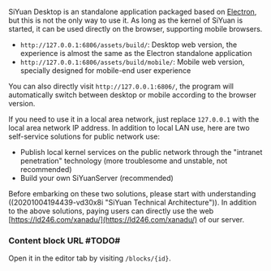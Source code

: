 SiYuan Desktop is an standalone application packaged based on [Electron](https://www.electronjs.org), but this is not the only way to use it. As long as the kernel of SiYuan is started, it can be used directly on the browser, supporting mobile browsers.

* `http://127.0.0.1:6806/assets/build/`: Desktop web version, the experience is almost the same as the Electron standalone application
* `http://127.0.0.1:6806/assets/build/mobile/`: Mobile web version, specially designed for mobile-end user experience

You can also directly visit `http://127.0.0.1:6806/`, the program will automatically switch between desktop or mobile according to the browser version.

If you need to use it in a local area network, just replace `127.0.0.1` with the local area network IP address. In addition to local LAN use, here are two self-service solutions for public network use:

* Publish local kernel services on the public network through the "intranet penetration" technology (more troublesome and unstable, not recommended)
* Build your own SiYuanServer (recommended)

Before embarking on these two solutions, please start with understanding ((20201004194439-vd30x8i "SiYuan Technical Architecture")). In addition to the above solutions, paying users can directly use the web [https://ld246.com/xanadu/](https://ld246.com/xanadu/) of our server.

### Content block URL #TODO#

Open it in the editor tab by visiting `/blocks/{id}`.
